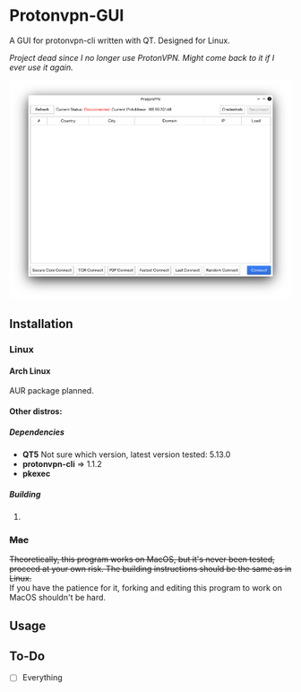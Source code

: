 # Protonvpn-GUI
A GUI for protonvpn-cli written with QT. Designed for Linux.

*Project dead since I no longer use ProtonVPN. Might come back to it if I ever use it again.*

![Screenshot](screenshot.png)

## Installation

### Linux

#### Arch Linux

AUR package planned.

#### Other distros:

##### Dependencies

- **QT5** Not sure which version, latest version tested: 5.13.0
- **protonvpn-cli** => 1.1.2
- **pkexec**

##### Building

1.

### ~~Mac~~

~~Theoretically, this program works on MacOS, but it's never been tested, proceed at your own risk. The building instructions should be the same as in Linux.~~  
If you have the patience for it, forking and editing this program to work on MacOS shouldn't be hard.

## Usage



## To-Do
- [ ] Everything
